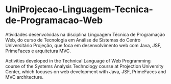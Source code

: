 # UniProjecao-Linguagem-Tecnica-de-Programacao-Web

Atividades desenvolvidas na disciplina Linguagem Técnica de Programação Web, do curso de Tecnologia em Análise de Sistemas do Centro Universitário Projeção, que foca em desenvolvimento web com Java, JSF, PrimeFaces e arquitetura MVC.

Activities developed in the Technical Language of Web Programming course of the Systems Analysis Technology course at Projection University Center, which focuses on web development with Java, JSF, PrimeFaces and MVC architecture.
